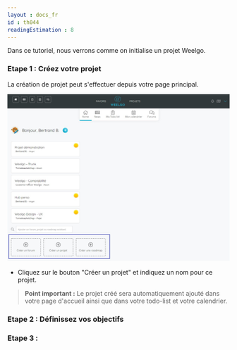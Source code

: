 ```yaml
---
layout : docs_fr
id : th044
readingEstimation : 8
---
```


Dans ce tutoriel, nous verrons comme on initialise un projet Weelgo. 


### Etape 1 : Créez votre projet


La création de projet peut s'effectuer depuis votre page principal. 

<p align="center">
<img src="choixProjet.jpg">
</p>

* Cliquez sur le bouton "Créer un projet" et indiquez un nom pour ce projet. 

> **Point important :**
> Le projet créé sera automatiquement ajouté dans votre page d'accueil ainsi que dans votre todo-list et votre calendrier. 
> 

### Etape 2 : Définissez vos objectifs

### Etape 3 : 




